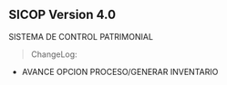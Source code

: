 
## SICOP Version 4.0
SISTEMA DE CONTROL PATRIMONIAL

>ChangeLog:

* AVANCE OPCION PROCESO/GENERAR INVENTARIO
